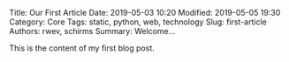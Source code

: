 Title: Our First Article
Date: 2019-05-03 10:20
Modified: 2019-05-05 19:30
Category: Core
Tags: static, python, web, technology
Slug: first-article
Authors: rwev, schirms
Summary: Welcome...

This is the content of my first blog post.
